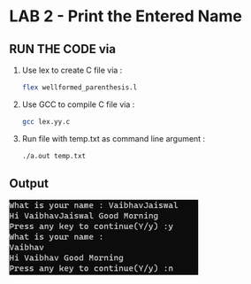 # LAB 2 - Print the Entered Name

## RUN THE CODE via 

1.  Use lex to create C file via : 

    ```bash
    flex wellformed_parenthesis.l
    ```

2.  Use GCC to compile C file via :
    ```bash
    gcc lex.yy.c 
    ```

3. Run file with temp.txt as command line argument :
    ```bash
    ./a.out temp.txt
    ```

## Output

![Print Name Output](../../images/lab-2/print_name_output.jpg)
